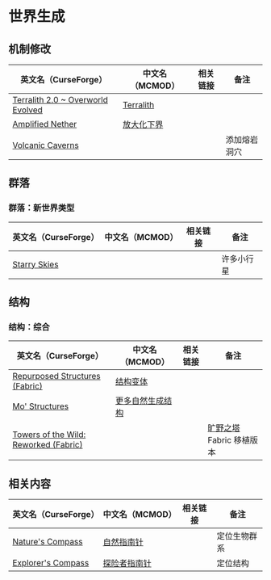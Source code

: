 # 世界生成

## 机制修改

| 英文名（CurseForge）                                                                        | 中文名（MCMOD）                                    | 相关链接 | 备注         |
| ------------------------------------------------------------------------------------------- | -------------------------------------------------- | -------- | ------------ |
| [Terralith 2.0 ~ Overworld Evolved](https://www.curseforge.com/minecraft/mc-mods/terralith) | [Terralith](https://www.mcmod.cn/class/4557.html)  |          |              |
| [Amplified Nether](https://www.curseforge.com/minecraft/mc-mods/amplified-nether)           | [放大化下界](https://www.mcmod.cn/class/5205.html) |          |              |
| [Volcanic Caverns](https://www.curseforge.com/minecraft/mc-mods/volcanic-caverns)           |                                                    |          | 添加熔岩洞穴 |

## 群落

### 群落：新世界类型

| 英文名（CurseForge）                                                      | 中文名（MCMOD） | 相关链接 | 备注       |
| ------------------------------------------------------------------------- | --------------- | -------- | ---------- |
| [Starry Skies](https://www.curseforge.com/minecraft/mc-mods/starry-skies) |                 |          | 许多小行星 |

## 结构

### 结构：综合

| 英文名（CurseForge）                                                                                              | 中文名（MCMOD）                                          | 相关链接 | 备注                                                             |
| ----------------------------------------------------------------------------------------------------------------- | -------------------------------------------------------- | -------- | ---------------------------------------------------------------- |
| [Repurposed Structures (Fabric)](https://www.curseforge.com/minecraft/mc-mods/repurposed-structures-fabric)       | [结构变体](https://www.mcmod.cn/class/4518.html)         |          |                                                                  |
| [Mo' Structures](https://www.curseforge.com/minecraft/mc-mods/mo-structures)                                      | [更多自然生成结构](https://www.mcmod.cn/class/3485.html) |          |                                                                  |
| [Towers of the Wild: Reworked (Fabric)](https://www.curseforge.com/minecraft/mc-mods/towers-of-the-wild-reworked) |                                                          |          | [旷野之塔](https://www.mcmod.cn/class/2892.html) Fabric 移植版本 |

## 相关内容

| 英文名（CurseForge）                                                                 | 中文名（MCMOD）                                      | 相关链接 | 备注         |
| ------------------------------------------------------------------------------------ | ---------------------------------------------------- | -------- | ------------ |
| [Nature's Compass](https://www.curseforge.com/minecraft/mc-mods/natures-compass)     | [自然指南针](https://www.mcmod.cn/class/754.html)    |          | 定位生物群系 |
| [Explorer's Compass](https://www.curseforge.com/minecraft/mc-mods/explorers-compass) | [探险者指南针](https://www.mcmod.cn/class/4395.html) |          | 定位结构     |
